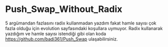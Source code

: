 # Push_Swap_Without_Radix

5 argümandan fazlasını radix kullanmadan yazdım fakat hamle sayısı çok fazla olduğu için evolution sayfasındaki koşullara uymuyor. Radix kullanarak yazdığım ve hamle sayısı istendiği gibi olan koda https://github.com/badi361/Push_Swap ulaşabilirsiniz.
